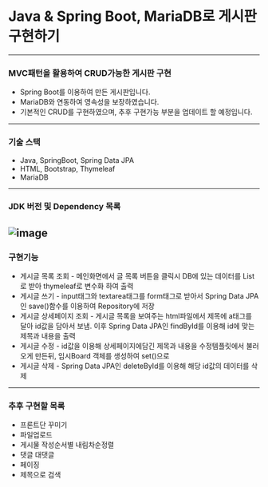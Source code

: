 # Java & Spring Boot, MariaDB로 게시판 구현하기
----
### MVC패턴을 활용하여 CRUD가능한 게시판 구현
- Spring Boot를 이용하여 만든 게시판입니다.
- MariaDB와 연동하여 영속성을 보장하였습니다.
- 기본적인 CRUD를 구현하였으며, 추후 구현가능 부분을 업데이트 할 예정입니다.
----
### 기술 스택
- Java, SpringBoot, Spring Data JPA
- HTML, Bootstrap, Thymeleaf
- MariaDB
----
### JDK 버전 및 Dependency 목록
![image](https://user-images.githubusercontent.com/120121817/213285772-d8bc436b-95e0-476e-938d-c755b1b04c47.png)
----
### 구현기능
- 게시글 목록 조회 - 메인화면에서 글 목록 버튼을 클릭시 DB에 있는 데이터를 List로 받아 thymeleaf로 변수화 하여 출력
- 게시글 쓰기 - input태그와 textarea태그를 form태그로 받아서 Spring Data JPA인 save()함수를 이용하여 Repository에 저장
- 게시글 상세페이지 조회 - 게시글 목록을 보여주는 html파일에서 제목에 a태그를 달아 id값을 담아서 보냄. 이후 Spring Data JPA인 findById를 이용해 id에 맞는 제목과 내용을 출력
- 게시글 수정 - id값을 이용해 상세페이지에담긴 제목과 내용을 수정템플릿에서 불러오게 만든뒤, 임시Board 객체를 생성하여 set()으로 
- 게시글 삭제 - Spring Data JPA인 deleteById를 이용해 해당 id값의 데이터를 삭제
----
### 추후 구현할 목록
- 프론트단 꾸미기
- 파일업로드
- 게시물 작성순서별 내림차순정렬
- 댓글 대댓글
- 페이징
- 제목으로 검색

